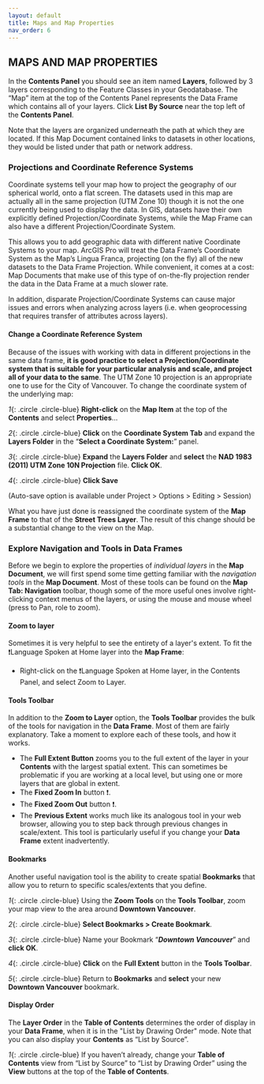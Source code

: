 ```yaml
---
layout: default
title: Maps and Map Properties
nav_order: 6
---
```



## MAPS AND MAP PROPERTIES
In the **Contents Panel** you should see an item named **Layers**, followed by 3 layers corresponding to the Feature Classes in your Geodatabase. The “Map” item at the top of the Contents Panel represents the Data Frame which contains all of your layers. Click **List By Source** near the top left of the **Contents Panel**.

Note that the layers are organized underneath the path at which they are located. If this Map Document contained links to datasets in other locations, they would be listed under that path or network address.

### Projections and Coordinate Reference Systems
Coordinate systems tell your map how to project the geography of our spherical world, onto a flat screen. The datasets used in this map are actually all in the same projection (UTM Zone 10) though it is not the one currently being used to display the data. In GIS, datasets have their own explicitly defined Projection/Coordinate Systems, while the Map Frame can also have a different Projection/Coordinate System.  

This allows you to add geographic data with different native Coordinate Systems to your map. ArcGIS Pro will treat the Data Frame’s Coordinate System as the Map’s Lingua Franca, projecting (on the fly) all of the new datasets to the Data Frame Projection. While convenient, it comes at a cost: Map Documents that make use of this type of on-the-fly projection render the data in the Data Frame at a much slower rate.  

In addition, disparate Projection/Coordinate Systems can cause major issues and errors when analyzing across layers (i.e. when geoprocessing that requires transfer of attributes across layers).

#### Change a Coordinate Reference System
Because of the issues with working with data in different projections in the same data frame, **it is good practice to select a Projection/Coordinate system that is suitable for your particular analysis and scale, and project all of your data to the same**. The UTM Zone 10 projection is an appropriate one to use for the City of Vancouver. To change the coordinate system of the underlying map:

*1*{: .circle .circle-blue}	**Right-click** on the **Map Item** at the top of the **Contents** and select **Properties**…

*2*{: .circle .circle-blue}	**Click** on the **Coordinate System Tab** and expand the **Layers Folder** in the “**Select a Coordinate System:**” panel.

*3*{: .circle .circle-blue}	**Expand** the **Layers Folder** and **select** the **NAD 1983 (2011) UTM Zone 10N Projection** file. **Click OK**.

*4*{: .circle .circle-blue}	**Click Save**

(Auto-save option is available under Project > Options > Editing > Session)

What you have just done is reassigned the coordinate system of the **Map Frame** to that of the **Street Trees Layer**. The result of this change should be a substantial change to the view on the Map.

### Explore Navigation and Tools in Data Frames
Before we begin to explore the properties of _individual layers_ in the **Map Document**, we will first spend some time getting familiar with the _navigation tools_ in the **Map Document**.  Most of these tools can be found on the **Map Tab: Navigation** toolbar, though some of the more useful ones involve right-clicking context menus of the layers, or using the mouse and mouse wheel (press to Pan, role to zoom).

#### Zoom to layer
Sometimes it is very helpful to see the entirety of a layer's extent. To fit the :exclamation:Language Spoken at Home layer into the **Map Frame**:
- Right-click on the :exclamation:Language Spoken at Home layer, in the Contents Panel, and select Zoom to Layer.

#### Tools Toolbar
In addition to the **Zoom to Layer** option, the **Tools Toolbar** provides the bulk of the tools for navigation in the **Data Frame**. Most of them are fairly explanatory. Take a moment to explore each of these tools, and how it works.
- The **Full Extent Button** zooms you to the full extent of the layer in your **Contents** with the largest spatial extent.  This can sometimes be problematic if you are working at a local level, but using one or more layers that are global in extent.
- The **Fixed Zoom In** button :exclamation:.
- The **Fixed Zoom Out** button :exclamation:.
- The **Previous Extent** works much like its analogous tool in your web browser, allowing you to step back through previous changes in scale/extent. This tool is particularly useful if you change your **Data Frame** extent inadvertently.

#### Bookmarks
Another useful navigation tool is the ability to create spatial **Bookmarks** that allow you to return to specific scales/extents that you define.

*1*{: .circle .circle-blue} Using the **Zoom Tools** on the **Tools Toolbar**, zoom your map view to the area around **Downtown Vancouver**.

*2*{: .circle .circle-blue} **Select Bookmarks > Create Bookmark**.

*3*{: .circle .circle-blue} Name your Bookmark “***Downtown Vancouver***” and **click OK**.

*4*{: .circle .circle-blue} **Click** on the **Full Extent** button in the **Tools Toolbar**.

*5*{: .circle .circle-blue} Return to **Bookmarks** and **select** your new **Downtown Vancouver** bookmark.

#### Display Order
The **Layer Order** in the **Table of Contents** determines the order of display in your **Data Frame**, when it is in the "List by Drawing Order" mode. Note that you can also display your **Contents** as “List by Source”.

*1*{: .circle .circle-blue} If you haven’t already, change your **Table of Contents** view from “List by Source” to “List by Drawing Order” using the **View** buttons at the top of the **Table of Contents**.
